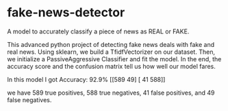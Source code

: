 # fake-news-detector
A model to accurately classify a piece of news as REAL or FAKE.


This advanced python project of detecting fake news deals with fake and real news. 
Using sklearn, we build a TfidfVectorizer on our dataset. 
Then, we initialize a PassiveAggressive Classifier and fit the model. 
In the end, the accuracy score and the confusion matrix tell us how well our model fares.


In this model I got Accuracy: 92.9%
[[589  49]
 [ 41 588]]
 
 we have 589 true positives, 588 true negatives, 41 false positives, and 49 false negatives.
